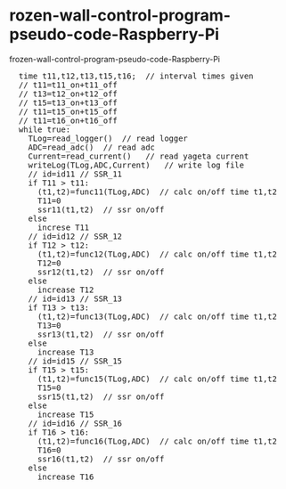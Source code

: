 # rozen-wall-control-program-pseudo-code-Raspberry-Pi

frozen-wall-control-program-pseudo-code-Raspberry-Pi

<pre>
  time t11,t12,t13,t15,t16;  // interval times given
  // t11=t11_on+t11_off
  // t13=t12_on+t12_off
  // t15=t13_on+t13_off
  // t11=t15_on+t15_off
  // t11=t16_on+t16_off
  while true:
    TLog=read_logger()  // read logger
    ADC=read_adc()  // read adc
    Current=read_current()   // read yageta current
    writeLog(TLog,ADC,Current)   // write log file
    // id=id11 // SSR_11
    if T11 > t11:
      (t1,t2)=func11(TLog,ADC)  // calc on/off time t1,t2
      T11=0
      ssr11(t1,t2)  // ssr on/off
    else
      increse T11
    // id=id12 // SSR_12
    if T12 > t12:
      (t1,t2)=func12(TLog,ADC)  // calc on/off time t1,t2
      T12=0
      ssr12(t1,t2)  // ssr on/off
    else
      increase T12
    // id=id13 // SSR_13
    if T13 > t13:
      (t1,t2)=func13(TLog,ADC)  // calc on/off time t1,t2
      T13=0
      ssr13(t1,t2)  // ssr on/off
    else
      increase T13
    // id=id15 // SSR_15
    if T15 > t15:
      (t1,t2)=func15(TLog,ADC)  // calc on/off time t1,t2
      T15=0
      ssr15(t1,t2)  // ssr on/off
    else
      increase T15
    // id=id16 // SSR_16
    if T16 > t16:
      (t1,t2)=func16(TLog,ADC)  // calc on/off time t1,t2
      T16=0
      ssr16(t1,t2)  // ssr on/off
    else
      increase T16

</pre>
